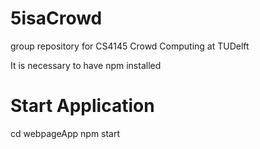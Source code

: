 # 5isaCrowd
group repository for CS4145 Crowd Computing at TUDelft

It is necessary to have npm installed

# Start Application
cd webpageApp
npm start